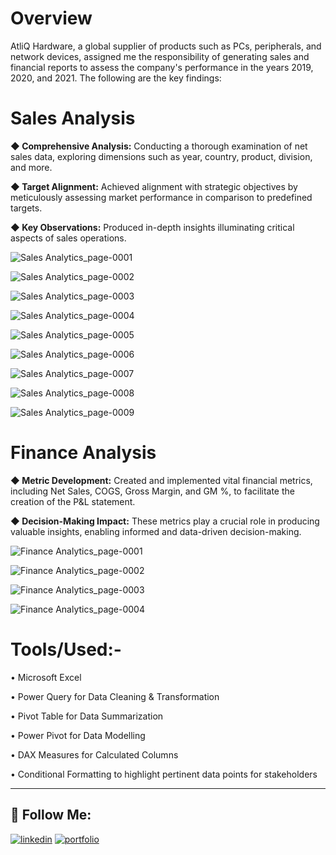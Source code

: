 # Overview
AtliQ Hardware, a global supplier of products such as PCs, peripherals, and network devices, assigned me the responsibility of generating sales and financial reports to assess the company's performance in the years 2019, 2020, and 2021. The following are the key findings:

# Sales Analysis


**◆ Comprehensive Analysis:**  Conducting a thorough examination of net sales data, exploring dimensions such as year, country, product, division, and more.

**◆ Target Alignment:**   Achieved alignment with strategic objectives by meticulously assessing market performance in comparison to predefined targets.

**◆ Key Observations:**   Produced in-depth insights illuminating critical aspects of sales operations.

![Sales Analytics_page-0001](https://github.com/aaqibbashir/Sales-and-Finance-Analysis/assets/6091987/63dda72c-4d5d-4599-90f3-094aa294934d)


![Sales Analytics_page-0002](https://github.com/aaqibbashir/Sales-and-Finance-Analysis/assets/6091987/6b090b9b-d253-472b-b672-2f2359feb964)


![Sales Analytics_page-0003](https://github.com/aaqibbashir/Sales-and-Finance-Analysis/assets/6091987/da967913-4823-4124-adb7-eea33b1ac86b)


![Sales Analytics_page-0004](https://github.com/aaqibbashir/Sales-and-Finance-Analysis/assets/6091987/466a8a76-d87b-42ae-85c5-84b533c61198)

![Sales Analytics_page-0005](https://github.com/aaqibbashir/Sales-and-Finance-Analysis/assets/6091987/5f72f3df-0f59-471f-9f3e-0a4f6dc85adb)


![Sales Analytics_page-0006](https://github.com/aaqibbashir/Sales-and-Finance-Analysis/assets/6091987/8b1d400f-df63-4005-ab12-e99b2578e49c)

![Sales Analytics_page-0007](https://github.com/aaqibbashir/Sales-and-Finance-Analysis/assets/6091987/f8f4347e-9884-4a45-8e39-7572656cd29c)


![Sales Analytics_page-0008](https://github.com/aaqibbashir/Sales-and-Finance-Analysis/assets/6091987/2d4f5af1-ca65-42bb-8931-5f066023a921)


![Sales Analytics_page-0009](https://github.com/aaqibbashir/Sales-and-Finance-Analysis/assets/6091987/156b101f-607f-46d9-a9af-739ed615a368)




# Finance Analysis
**◆ Metric Development:** Created and implemented vital financial metrics, including Net Sales, COGS, Gross Margin, and GM %, to facilitate the creation of the P&L statement.

**◆ Decision-Making Impact:** These metrics play a crucial role in producing valuable insights, enabling informed and data-driven decision-making.


 
![Finance Analytics_page-0001](https://github.com/aaqibbashir/Sales-and-Finance-Analysis/assets/6091987/9d336191-73c2-48fc-b1e4-05c2179d8134)


![Finance Analytics_page-0002](https://github.com/aaqibbashir/Sales-and-Finance-Analysis/assets/6091987/edbd90d6-d10c-4724-bf23-7fb521611a54)


![Finance Analytics_page-0003](https://github.com/aaqibbashir/Sales-and-Finance-Analysis/assets/6091987/fdb4e552-bbd7-47e0-9909-10692ef0111d)



![Finance Analytics_page-0004](https://github.com/aaqibbashir/Sales-and-Finance-Analysis/assets/6091987/0f56b391-2671-43c8-bdac-416e6dbf2f9d)



# Tools/Used:-

• Microsoft Excel

• Power Query for Data Cleaning & Transformation

• Pivot Table for Data Summarization

• Power Pivot for Data Modelling

• DAX Measures for Calculated Columns

• Conditional Formatting to highlight pertinent data points for stakeholders

---

## 🔗 Follow Me:
[![linkedin](https://img.shields.io/badge/linkedin-0A66C2?style=for-the-badge&logo=linkedin&logoColor=white)](https://linkedin.com/in/bashiraaqib)
[![portfolio](https://img.shields.io/badge/my_portfolio-000?style=for-the-badge&logo=codio&logoColor=white)](https://aaqibbashir.github.io/)
